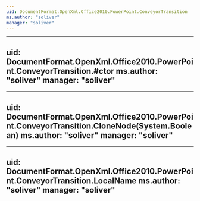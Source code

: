 ```yaml
---
uid: DocumentFormat.OpenXml.Office2010.PowerPoint.ConveyorTransition
ms.author: "soliver"
manager: "soliver"
---
```


---
uid: DocumentFormat.OpenXml.Office2010.PowerPoint.ConveyorTransition.#ctor
ms.author: "soliver"
manager: "soliver"
---

---
uid: DocumentFormat.OpenXml.Office2010.PowerPoint.ConveyorTransition.CloneNode(System.Boolean)
ms.author: "soliver"
manager: "soliver"
---

---
uid: DocumentFormat.OpenXml.Office2010.PowerPoint.ConveyorTransition.LocalName
ms.author: "soliver"
manager: "soliver"
---
